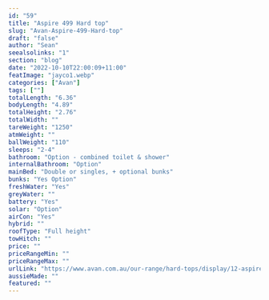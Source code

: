 ```yaml
---
id: "59"
title: "Aspire 499 Hard top"
slug: "Avan-Aspire-499-Hard-top"
draft: "false"
author: "Sean"
seealsolinks: "1"
section: "blog"
date: "2022-10-10T22:00:09+11:00"
featImage: "jayco1.webp"
categories: ["Avan"]
tags: [""]
totalLength: "6.36"
bodyLength: "4.89"
totalHeight: "2.76"
totalWidth: ""
tareWeight: "1250"
atmWeight: ""
ballWeight: "110"
sleeps: "2-4"
bathroom: "Option - combined toilet & shower"
internalBathroom: "Option"
mainBed: "Double or singles, + optional bunks"
bunks: "Yes Option"
freshWater: "Yes"
greyWater: ""
battery: "Yes"
solar: "Option"
airCon: "Yes"
hybrid: ""
roofType: "Full height"
towHitch: ""
price: ""
priceRangeMin: ""
priceRangeMax: ""
urlLink: "https://www.avan.com.au/our-range/hard-tops/display/12-aspire-400-series-hardtop"
aussieMade: ""
featured: ""
---
```

